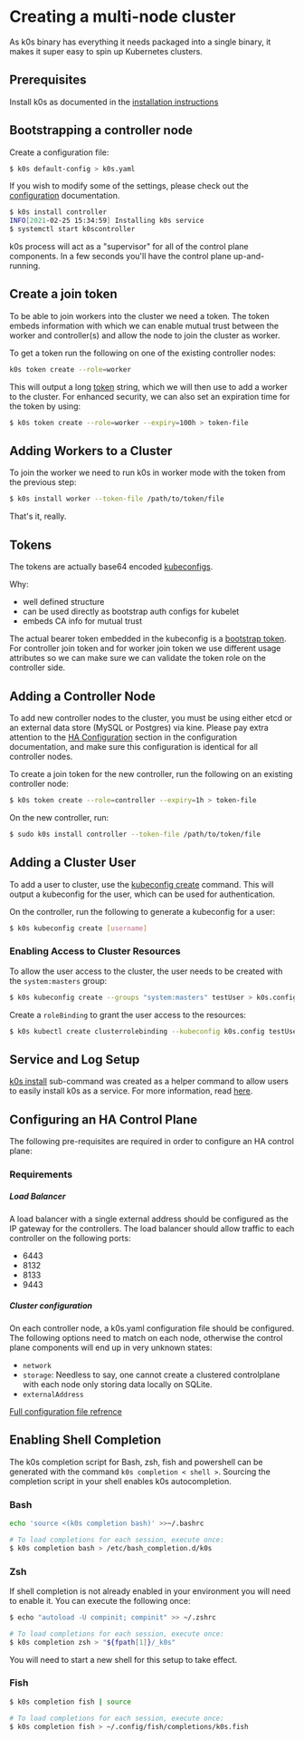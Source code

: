 # Creating a multi-node cluster

As k0s binary has everything it needs packaged into a single binary, it makes it super easy to spin up Kubernetes clusters.

## Prerequisites

Install k0s as documented in the [installation instructions](install.md)


## Bootstrapping a controller node

Create a configuration file:

```sh
$ k0s default-config > k0s.yaml

```
If you wish to modify some of the settings, please check out the [configuration](configuration.md) documentation.

```sh
$ k0s install controller 
INFO[2021-02-25 15:34:59] Installing k0s service
$ systemctl start k0scontroller
```

k0s process will act as a "supervisor" for all of the control plane components. 
In a few seconds you'll have the control plane up-and-running.

## Create a join token

To be able to join workers into the cluster we need a token. The token embeds information with which we can enable mutual trust between the worker and controller(s) and allow the node to join the cluster as worker.

To get a token run the following on one of the existing controller nodes:
```sh
k0s token create --role=worker
```

This will output a long [token](#tokens) string, which we will then use to add a worker to the cluster. For enhanced security, we can also set an expiration time for the token by using:
```sh
$ k0s token create --role=worker --expiry=100h > token-file
```


## Adding Workers to a Cluster

To join the worker we need to run k0s in worker mode with the token from the previous step:
```sh
$ k0s install worker --token-file /path/to/token/file
```

That's it, really.

## Tokens

The tokens are actually base64 encoded [kubeconfigs](https://kubernetes.io/docs/tasks/access-application-cluster/configure-access-multiple-clusters/). 

Why:
- well defined structure
- can be used directly as bootstrap auth configs for kubelet
- embeds CA info for mutual trust

The actual bearer token embedded in the kubeconfig is a [bootstrap token](https://kubernetes.io/docs/reference/access-authn-authz/bootstrap-tokens/). For controller join token and for worker join token we use different usage attributes so we can make sure we can validate the token role on the controller side.


## Adding a Controller Node

To  add new controller nodes to the cluster, you must be using either etcd or an external data store (MySQL or Postgres) via kine. Please pay extra attention to the [HA Configuration](configuration.md#configuring-an-ha-control-plane) section in the configuration documentation, and make sure this configuration is identical for all controller nodes.

To create a join token for the new controller, run the following on an existing controller node:
```sh
$ k0s token create --role=controller --expiry=1h > token-file
```

On the new controller, run:
```sh
$ sudo k0s install controller --token-file /path/to/token/file
```

## Adding a Cluster User

To add a user to cluster, use the [kubeconfig create](cli/k0s_kubeconfig_create.md) command.
This will output a kubeconfig for the user, which can be used for authentication.

On the controller, run the following to generate a kubeconfig for a user:

```sh
$ k0s kubeconfig create [username]
```

### Enabling Access to Cluster Resources
To allow the user access to the cluster, the user needs to be created with the `system:masters` group:
```sh
$ k0s kubeconfig create --groups "system:masters" testUser > k0s.config
```

Create a `roleBinding` to grant the user access to the resources:
```sh
$ k0s kubectl create clusterrolebinding --kubeconfig k0s.config testUser-admin-binding --clusterrole=admin --user=testUser
```

## Service and Log Setup
[k0s install](cli/k0s_install.md) sub-command was created as a helper command to allow users to easily install k0s as a service.
For more information, read [here](install.md).

## Configuring an HA Control Plane

The following pre-requisites are required in order to configure an HA control plane:
 
### Requirements
##### Load Balancer
A load balancer with a single external address should be configured as the IP gateway for the controllers.
The load balancer should allow traffic to each controller on the following ports:

- 6443
- 8132
- 8133
- 9443

##### Cluster configuration
On each controller node, a k0s.yaml configuration file should be configured.
The following options need to match on each node, otherwise the control plane components will end up in very unknown states:

- `network`
- `storage`: Needless to say, one cannot create a clustered controlplane with each node only storing data locally on SQLite.
- `externalAddress`

[Full configuration file refrence](configuration.md)
  

## Enabling Shell Completion
The k0s completion script for Bash, zsh, fish and powershell can be generated with the command `k0s completion < shell >`. Sourcing the completion script in your shell enables k0s autocompletion.
### Bash
```sh
echo 'source <(k0s completion bash)' >>~/.bashrc
```

```sh
# To load completions for each session, execute once:
$ k0s completion bash > /etc/bash_completion.d/k0s
```
### Zsh

If shell completion is not already enabled in your environment you will need
to enable it.  You can execute the following once:
```sh
$ echo "autoload -U compinit; compinit" >> ~/.zshrc
```
```sh
# To load completions for each session, execute once:
$ k0s completion zsh > "${fpath[1]}/_k0s"
```
You will need to start a new shell for this setup to take effect.

### Fish
```sh
$ k0s completion fish | source
```
```sh
# To load completions for each session, execute once:
$ k0s completion fish > ~/.config/fish/completions/k0s.fish
```
